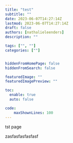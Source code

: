 ```yaml
---
title: "test"
subtitle: ""
date: 2023-06-07T14:27:14Z
lastmod: 2023-06-07T14:27:14Z
draft: false
authors: [nathalieleenders]
description: ""

tags: ["", ""]
categories: [""]


hiddenFromHomePage: false
hiddenFromSearch: false

featuredImage: ""
featuredImagePreview: ""

toc:
  enable: true
  auto: false

code:
    maxShownLines: 100
---
```


tst page


zasfasfasfasfasf
